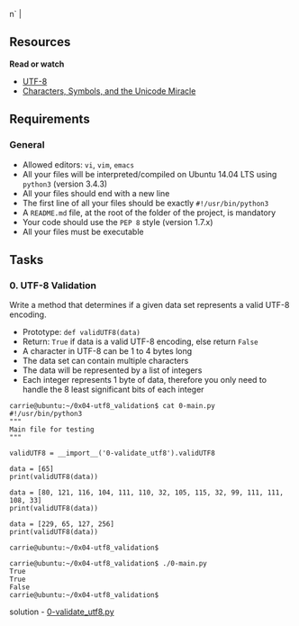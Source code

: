 
n` |

## Resources

**Read or watch**

+ [UTF-8](https://intranet.alxswe.com/rltoken/oqFi6P1hNvp9aSuNv---IQ)
+ [Characters, Symbols, and the Unicode Miracle](https://intranet.alxswe.com/rltoken/d--jVK8sBSlhkosu7pFzdw)

## Requirements

### General

+ Allowed editors: `vi`, `vim`, `emacs`
+ All your files will be interpreted/compiled on Ubuntu 14.04 LTS using `python3` (version 3.4.3)
+ All your files should end with a new line
+ The first line of all your files should be exactly `#!/usr/bin/python3`
+ A `README.md` file, at the root of the folder of the project, is mandatory
+ Your code should use the `PEP 8` style (version 1.7.x)
+ All your files must be executable

## Tasks

### 0. UTF-8 Validation

Write a method that determines if a given data set represents a valid UTF-8 encoding.

+ Prototype: `def validUTF8(data)`
+ Return: `True` if data is a valid UTF-8 encoding, else return `False`
+ A character in UTF-8 can be 1 to 4 bytes long
+ The data set can contain multiple characters
+ The data will be represented by a list of integers
+ Each integer represents 1 byte of data, therefore you only need to handle the 8 least significant bits of each integer

```
carrie@ubuntu:~/0x04-utf8_validation$ cat 0-main.py
#!/usr/bin/python3
"""
Main file for testing
"""

validUTF8 = __import__('0-validate_utf8').validUTF8

data = [65]
print(validUTF8(data))

data = [80, 121, 116, 104, 111, 110, 32, 105, 115, 32, 99, 111, 111, 108, 33]
print(validUTF8(data))

data = [229, 65, 127, 256]
print(validUTF8(data))

carrie@ubuntu:~/0x04-utf8_validation$
```

```
carrie@ubuntu:~/0x04-utf8_validation$ ./0-main.py
True
True
False
carrie@ubuntu:~/0x04-utf8_validation$
```

solution - [0-validate_utf8.py](./0-validate_utf8.py)
